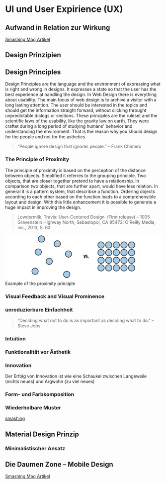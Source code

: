 # UI und User Expirience (UX)


## Aufwand in Relation zur Wirkung
[Smashing Mag Artikel](https://www.smashingmagazine.com/2016/10/giving-your-product-a-soul/)

## Design Prinzipien

## Design Principles

Design Principles are the language and the environment of expressing what is right and wrong in designs. It expresses a state so that the user has the best experience at handling the design. In Web Design there is everything about usability. The main focus of web design is to archive a visitor with a long lasting attention. The user should be interested in the topics and should get the information straight forward, without clicking throught unpredictable dialogs or sections. These principles are the ruleset and the scientific laws of the usability, like the gravity law on earth. They were craftet during a long period of studying humans' behavior and understanding the environment. That is the reason why you should design for the people and not for the asthetics.

> “People ignore design that ignores people.”
> – Frank Chimero

### The Principle of Proximity

The principle of proximity is based on the perception of the distance between objects. Simplified it referres to the grouping principle. Two objects, that are closer together pretend to have a relationship. In comparison two objects, that are further apart, would have less relation. In general it is a pattern system, that describse a function. Ordering objects according to each other based on the function leads to a comprehensible layout and design. With this little enhancement it is possible to generate a huge impact in improving the design.

> Lowdermilk, Travis: User-Centered Design. (First release) – 1005 Gravenstein Highway North, Sebastopol, CA 95472: O’Reilly Media, Inc., 2013, S. 63


![](../../images/figure-1-1_example_of_the_proximity_principle.png)
Example of the proximity principle




### Visual Feedback and Visual Prominence



### unreduzierbare Einfachheit
> “Deciding what not to do is as important as deciding what to do.”
> – Steve Jobs

### Intuition

### Funktionalität vor Ästhetik

### Innovation
Der Erfolg von Innovation ist wie eine Schaukel zwischen Langeweile (nichts neues) und Argwohn (zu viel neues)

### Form- und Farbkomposition

### Wiederholbare Muster

[smashing](https://www.smashingmagazine.com/2015/12/design-principles-to-evaluate-your-product/)


## Material Design Prinzip

### Minimalistischer Ansatz

## Die Daumen Zone – Mobile Design
[Smashing Mag Artikel](https://www.smashingmagazine.com/2016/09/the-thumb-zone-designing-for-mobile-users/)
